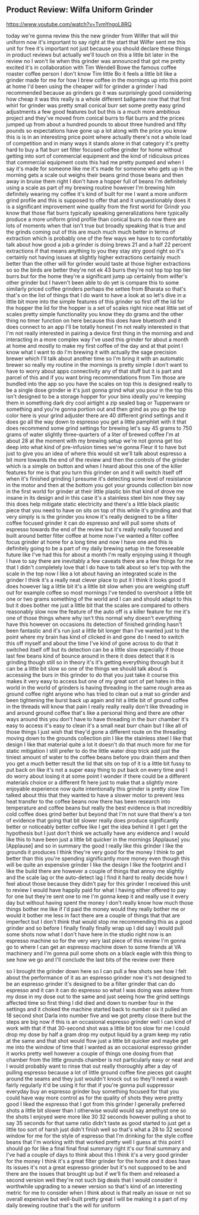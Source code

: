 ## Product Review: Wilfa Uniform Grinder

<https://www.youtube.com/watch?v=TvmYngoL8RQ>

today we're gonna review this the new
grinder from Wilfer that will thir
uniform now it's important to say right
at the start that Wilfer sent me this
unit for free it's important not just
because you should declare these things
in product reviews but actually we'll
touch on this a little bit later in the
review no I won't lie
when this grinder was announced that got
me pretty excited it's in collaboration
with Tim Wendell Bowe the famous coffee
roaster coffee person I don't know Tim
little Bo it feels a little bit like a
grinder made for me for how I brew
coffee in the mornings up into this
point at home I'd been using the cheaper
will for grinder a grinder I had
recommended because as grinders go it
was surprisingly good considering how
cheap it was this really is a whole
different ballgame now that that first
whirl for grinder was pretty small
conical burr set some pretty easy grind
adjustments a few good features but but
this is a much more ambitious project
and they've moved from conical burrs to
flat burrs and the prices jumped up from
about a hundred pounds to about three
hundred and fifty pounds so expectations
have gone up a lot along with the price
you know this is is in an interesting
price point where actually there's not a
whole load of competition and in many
ways it stands alone in that category
it's pretty hard to buy a flat burr set
filter focused coffee grinder for home
without getting into sort of commercial
equipment and the kind of ridiculous
prices that commercial equipment costs
this had me pretty pumped
and when I say it's made for someone
like me it's made for someone who gets
up in the morning gets a scale out
weighs their beans grind those beans and
then away in bruise them right I don't
have a hopper full of beans I'm
definitely using a scale as part of my
brewing routine however I'm brewing him
definitely wearing my coffee it's kind
of built for me I want a more uniform
grind profile and this is supposed to
offer that and it unquestionably does it
is a significant improvement
wine quality from the first world for
Grindr you know that those flat burrs
typically speaking generalizations here
typically produce a more uniform grind
profile than conical burrs do now there
are lots of moments when that isn't true
but broadly speaking that is true and
the grinds coming out of this are much
much much better in terms of extraction
which is probably one of the few ways we
have to to comfortably talk about how
good a job a grinder is doing brews 21
and a half 22 percent extractions if
that means anything to you
they stay stry good right so it's
certainly not having issues at slightly
higher extractions certainly much better
than the other will for grinder would
taste at those higher extractions so so
the birds are better they're not ek 43
burrs they're not top top top tier burrs
but for the home they're a significant
jump up certainly from wilfer's other
grinder but I haven't been able to do
yet is compare this to some similarly
priced coffee grinders perhaps the
settee from Bharata so that's that's on
the list of things that I do want to
have a look at so let's dive in a little
bit more into the simple features of
this grinder so first off the lid for
the hopper the lid for the hopper is a
set of scales right nice neat little set
of scales pretty simple functionality
you know they do grams and the other
thing no timer function on here because
this does have bluetooth and it does
connect to an app I'll be totally honest
I'm not really interested in that I'm
not really interested in pairing a
device first thing in the morning and
and interacting in a more complex way
I've used this grinder for about a month
at home and mostly to make my first
coffee of the day and at that point I
know what I want to do I'm brewing it
with actually the sage precision brewer
which I'll talk about another time so
I'm bring it with an automatic brewer so
really my routine in the mornings is
pretty simple I don't want to have to
worry about apps connectivity any of
that stuff but it is part and parcel of
this and if you want bring
recommendations from Tim those are
bundled into the app so you have the
scales on top this is designed really to
be a single dose grinder ie it's just
gonna grind what you pour in the top
this isn't
designed to be a storage hopper for your
bins ideally you're keeping them in
something dark dry cool airtight a zip
sealed bag or Tupperware or something
and you're gonna portion out and then
grind as you go the top color here is
your grind adjuster there are 40
different grind settings and it does go
all the way down to espresso you get a
little pamphlet with it that does
recommend some grind settings for
brewing let's say 45 grams to 750 grams
of water slightly three-quarters of a
liter of brewed coffee I'm at about 28
at the moment with my brewing setup
we're not gonna get too deep into what
kind of pre-infusion times we're gonna
Fleur it to have but just to give you an
idea of where this would sit we'll talk
about espresso a bit more towards the
end of the review and then the controls
of the grinder which is a simple on
button and when I heard about this one
of the killer features for me is that
you turn this grinder on and it will
switch itself off when it's finished
grinding I presume it's detecting some
level of resistance in the motor and
then at the bottom you got your grounds
collection bin now in the first world
for grinder at their little plastic bin
that kind of drove me insane in its
design and in this case it's a stainless
steel bin now they say this does help
mitigate static electricity and there's
a little black plastic piece that you
need to have on sits on top of this
while it's grinding and that very simply
is is the grinder you know it's really
designed to be a filter coffee focused
grinder it can do espresso and will pull
some shots of espresso towards the end
of the review but it's really really
focused and built around better filter
coffee at home now I've wanted a filter
coffee focus grinder at home for a long
time and now I have one and this is
definitely going to be a part of my
daily brewing setup in the foreseeable
future like I've had this for about a
month I'm really enjoying using it
though I have to say there are
inevitably a few caveats there are a few
things for me that I didn't completely
love that I do have to talk about so
let's top with the scale in the top now
I like a lot about having an integrated
scale in the grinder I think it's a
really neat clever place to put it I
think it looks good it does however lag
a little bit it's a little bit slow when
you are weighing stuff out for example
coffee
so most mornings I've tended to
overshoot a little bit one or two grams
something of the world and I can and
should adapt to this but it does bother
me just a little bit that the scales are
compared to others reasonably slow now
the feature of the auto off is a killer
feature for me it's one of those things
where why isn't this normal why doesn't
everything have this however on
occasions its detection of finished
grinding hasn't been fantastic and it's
run just a little bit longer than I've
wanted just to the point where my brain
has kind of clicked in and gone do I
need to switch this off myself and about
the time I've kind of gone across to do
that it switched itself off but its
detection can be a little slow
especially if those last few beans kind
of bounce around in there it does detect
that it is grinding though still so in
theory it's it's getting everything
through but it can be a little bit slow
so one of the things we should talk
about is accessing the burs in this
grinder to do that you just take it
course this makes it very easy to access
but one of my great sort of pet hates in
this world in the world of grinders is
having threading in the same rough area
as ground coffee right anyone who has
tried to clean out a mat so grinder and
been tightening the burst back up again
and hit a little bit of ground coffee in
the threads will know that pain I really
really really don't like threading in
and around ground coffee that's like a
personal thing and there are other ways
around this you don't have to have
threading in the burr chamber it's easy
to access it's easy to clean it's a
small neat burr chain but I like all of
those things I just wish that they'd
gone a different route on the threading
moving down to the grounds collection
pin I like the stainless steel I like
that design I like that material quite a
lot it doesn't do that much more for me
for static mitigation I still prefer to
do the little water drop trick add just
the tiniest amount of water to the
coffee beans before you drain them and
then you get a much better result the
lid that sits on top of it is a little
bit fussy to put back on like it's not a
super easy thing to put back on every
time and I do worry about losing it at
some point I wonder if there could be a
different materials choice or a
different fit here just to make that a
slightly more enjoyable experience now
quite intentionally this grinder is
pretty slow Tim talked about this that
they wanted to have a slower motor to
prevent less heat transfer to the coffee
beans now there has been research into
temperature and coffee beans but really
the best evidence is that incredibly
cold coffee does grind better but beyond
that I'm not sure that there's a ton of
evidence that going that bit slower
really does produce significantly better
or noticeably better coffee like I get
the idea behind it I get I get the
hypothesis but I just don't think we
actually have any evidence and I would
like this to have been just a little bit
quicker in the mornings
[Applause]
you
[Applause]
and so in summary the good I really like
this grinder
I like the grounds it produces I think
they're very good for the money I think
to get better than this you're spending
significantly more money even though
this will be quite an expensive grinder
I like the design I like the footprint
and I like the build there are however a
couple of things that annoy me slightly
and the scale lag or the auto-detect lag
I find it hard to really decide how I
feel about those because they didn't pay
for this grinder I received this unit to
review I would have happily paid for
what I having either offered to pay for
one but they're sent one to me I'm gonna
keep it and really use it every day but
without having spent the money I don't
really know how much those things bother
me like if I'd paid the money would they
really bother me or would it bother me
less in fact there are a couple of
things that that are imperfect but I
don't think that would stop me
recommending this as a good grinder and
so before I finally finally finally wrap
up I did say I would pull some shots now
what I don't have here in the studio
right now is an espresso machine so for
the very very last piece of this review
I'm gonna go to where I can get an
espresso machine down to some friends at
VA machinery and I'm gonna pull some
shots on a black eagle with this thing
to see how we go and I'll conclude the
last bits of the review over there

so I brought the grinder down here so I
can pull a few shots see how I felt
about the performance of it as an
espresso grinder now it's not designed
to be an espresso grinder it's designed
to be a filter grinder that can do
espresso and it can it can do espresso
so what I was doing was askew from my
dose in my dose out to the same and just
seeing how the grind settings affected
time so first thing I did died and down
to number four in the settings and it
choked the machine started back to
number six it pulled an 18 second shot
Darla into number five and we got pretty
close there but the steps are big now if
this is an occasional espresso grinder
well I can kind of work with that if
that 30-second shot was a little bit too
slow for me I could drop my dose by half
a gram drop my output liquid by a gram
keep my ratio at the same and that shot
would flow just a little bit quicker and
maybe get me into the window of time
that I wanted as an occasional espresso
grinder it works pretty well however a
couple of things one dosing from that
chamber from the little grounds chamber
is not particularly easy or neat and I
would probably want to rinse that out
really thoroughly after a day of pulling
espresso because a lot of little ground
coffee fine pieces got caught around the
seams and they just wouldn't knock out
so they'll need a wash fairly regularly
it'd be using it for that if you're
gonna pull suppressor everyday buy an
espresso grinder buy something focused
for that you could have way more control
as for the quality of shots they were
pretty good I liked the espresso that I
got from this grinder I generally
preferred shots a little bit slower than
I otherwise would would say amethyst one
so the shots I enjoyed were more like 30
32 seconds
however pulling a shot to say 35 seconds
for that same ratio didn't taste as good
started to just get a little too sort of
harsh just didn't finish well so that's
what a 28 to 32 second window for me for
the style of espresso that I'm drinking
for the style coffee beans that I'm
working with that worked pretty well I
guess at this point I should go for like
a final final final summary right it's
our final summary and I've had a couple
of days to think about this I think it's
a very good grinder for the money I
think it's a great filter grinder for
the home and it does have its issues
it's not a great espresso grinder but
it's not supposed to be and there are
the issues that brought up but if we'll
fix them and released a second version
well they're not such big deals that I
would consider it worthwhile upgrading
to a newer version so that's kind of an
interesting metric for me to consider
when I think about is that really an
issue or not
so overall expensive but well-built
pretty great I will be making it a part
of my daily brewing routine that's the
will for uniform
